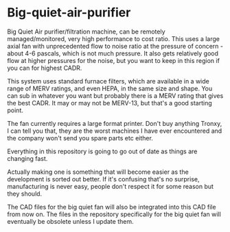 # Big-quiet-air-purifier
Big Quiet Air purifier/filtration machine, can be remotely managed/monitored, very high performance to cost ratio.
This uses a large axial fan with unprecedented flow to noise ratio at the pressure of concern - about 4-6 pascals, which is not much pressure.  It also gets relatively good flow at higher pressures for the noise, but you want to keep in this region if you can for highest CADR.

This system uses standard furnace filters, which are available in a wide range of MERV ratings, and even HEPA, in the same size and shape.  You can sub in whatever you want but probably there is a MERV rating that gives the best CADR.  It may or may not be MERV-13, but that's a good starting point.

The fan currently requires a large format printer.  Don't buy anything Tronxy, I can tell you that, they are the worst machines I have ever encountered and the company won't send you spare parts etc either.

Everything in this repository is going to go out of date as things are changing fast.

Actually making one is something that will become easier as the development is sorted out better.  If it's confusing that's no surprise, manufacturing is never easy, people don't respect it for some reason but they should.

The CAD files for the big quiet fan will also be integrated into this CAD file from now on.  The files in the repository specifically for the big quiet fan will eventually be obsolete unless I update them.

